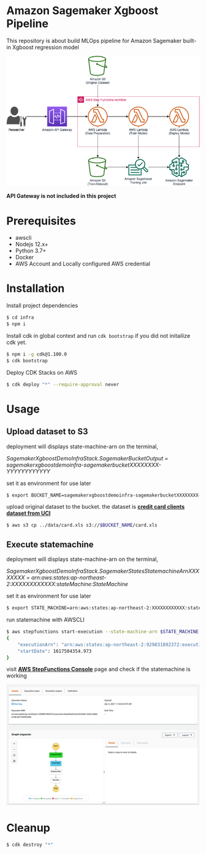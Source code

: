 # Amazon Sagemaker Xgboost Pipeline

This repository is about build MLOps pipeline for Amazon Sagemaker built-in Xgboost regression model

<img src="img/architecture.png" />

**API Gateway is not included in this project**

# Prerequisites

- awscli
- Nodejs 12.x+
- Python 3.7+
- Docker
- AWS Account and Locally configured AWS credential

# Installation


Install project dependencies

```bash
$ cd infra
$ npm i
```

Install cdk in global context and run `cdk bootstrap` if you did not initailize cdk yet.

```bash
$ npm i -g cdk@1.100.0
$ cdk bootstrap
```

Deploy CDK Stacks on AWS

```bash
$ cdk deploy "*" --require-approval never
```

# Usage

## Upload dataset to S3

deployment will displays state-machine-arn on the terminal,

*SagemakerXgboostDemoInfraStack.SagemakerBucketOutput = sagemakerxgboostdemoinfra-sagemakerbucketXXXXXXXX-YYYYYYYYYYYY*

set it as environment for use later

```bash
$ export BUCKET_NAME=sagemakerxgboostdemoinfra-sagemakerbucketXXXXXXXX-YYYYYYYYYYYY
```

upload original dataset to the bucket. the dataset is [**credit card clients dataset from UCI**](https://archive.ics.uci.edu/ml/datasets/default+of+credit+card+clients)

```bash
$ aws s3 cp ../data/card.xls s3://$BUCKET_NAME/card.xls
```

## Execute statemachine

deployment will displays state-machine-arn on the terminal,

*SagemakerXgboostDemoInfraStack.SagemakerStatesStatemachineArnXXXXXXXX = arn:aws:states:ap-northeast-2:XXXXXXXXXXXX:stateMachine:StateMachine*

set it as environment for use later

```bash
$ export STATE_MACHINE=arn:aws:states:ap-northeast-2:XXXXXXXXXXXX:stateMachine:StateMachine
```

run statemachine with AWSCLI

```bash
$ aws stepfunctions start-execution --state-machine-arn $STATE_MACHINE
{
    "executionArn": "arn:aws:states:ap-northeast-2:929831892372:execution:StateMachine:b1b23dd1-b2e6-40dd-b1b8-b07183505d9e",
    "startDate": 1617504354.973
}
```

visit [**AWS StepFunctions Console**](https://ap-northeast-2.console.aws.amazon.com/states/home?region=ap-northeast-2#/statemachines) page and check if the statemachine is working

<img src="img/statemachine.png">

# Cleanup

```bash
$ cdk destroy "*"
```
